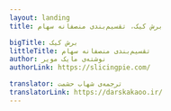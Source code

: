 ```yaml
---
layout: landing
title: برش کیک، تقسیم‌بندی منصفانه سهام

bigTitle: برش کیک
littleTitle: تقسیم‌بندی منصفانه سهام
author: نوشته‌ی مایک مویر
authorLink: https://slicingpie.com/

translator: ترجمه‌ی شهاب حشمت
translatorLink: https://darskakaoo.ir/
---
```

